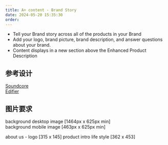 ```yaml
---
title: A+ content - Brand Story
date: 2024-05-20 15:35:30
order: 
---
```


- Tell your Brand story across all of the products in your Brand
- Add your logo, brand picture, brand description, and answer questions about your brand.
- Content displays in a new section above the Enhanced Product Description

## 参考设计

[Soundcore](https://www.amazon.com/dp/B0CHFDWKWH)  
[Edifier](https://www.amazon.com/dp/B09Q2T6M72)  

## 图片要求

background desktop image [1464px x 625px min]  
background mobile image [463px x 625px min]  

about us - logo [315 x 145]
product intro life style [362 x 453]

